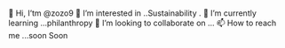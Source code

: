 # 
👋 Hi, I’tm @zozo9 
👀 I’m interested in ..Sustainability .
🌱 I’m currently learning ...philanthropy 
💞️ I’m looking to collaborate on ...
📫 How to reach me ...soon 
Soon
